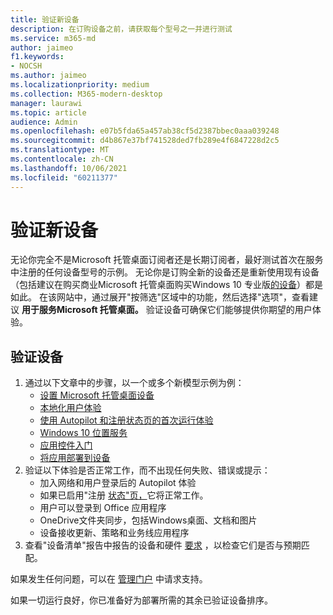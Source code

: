```yaml
---
title: 验证新设备
description: 在订购设备之前，请获取每个型号之一并进行测试
ms.service: m365-md
author: jaimeo
f1.keywords:
- NOCSH
ms.author: jaimeo
ms.localizationpriority: medium
ms.collection: M365-modern-desktop
manager: laurawi
ms.topic: article
audience: Admin
ms.openlocfilehash: e07b5fda65a457ab38cf5d2387bbec0aaa039248
ms.sourcegitcommit: d4b867e37bf741528ded7fb289e4f6847228d2c5
ms.translationtype: MT
ms.contentlocale: zh-CN
ms.lasthandoff: 10/06/2021
ms.locfileid: "60211377"
---
```

# <a name="validate-new-devices"></a>验证新设备

无论你完全不是Microsoft 托管桌面订阅者还是长期订阅者，最好测试首次在服务中注册的任何设备型号的示例。 无论你是订购全新的设备还是重新使用现有设备（包括建议在购买商业Microsoft 托管桌面购买Windows 10 专业版[的设备](https://www.microsoft.com/en-us/windowsforbusiness/view-all-devices)）都是如此。 在该网站中，通过展开"按筛选"区域中的功能，然后选择"选项"，查看建议 **用于服务Microsoft 托管桌面。** 验证设备可确保它们能够提供你期望的用户体验。

## <a name="validate-devices"></a>验证设备

1. 通过以下文章中的步骤，以一个或多个新模型示例为例：
    - [设置 Microsoft 托管桌面设备](set-up-devices.md)
    - [本地化用户体验](localization.md)
    - [使用 Autopilot 和注册状态页的首次运行体验](esp-first-run.md)
    - [Windows 10 位置服务](device-location.md)
    - [应用控件入门](get-started-app-control.md)
    - [将应用部署到设备](deploy-apps.md)
2. 验证以下体验是否正常工作，而不出现任何失败、错误或提示：
    - 加入网络和用户登录后的 Autopilot 体验
    - 如果已启用"注册 [状态"页，](esp-first-run.md)它将正常工作。
    - 用户可以登录到 Office 应用程序
    - OneDrive文件夹同步，包括Windows桌面、文档和图片
    - 设备接收更新、策略和业务线应用程序
3. 查看"设备清单"报告中报告的设备和硬件 [要求](../working-with-managed-desktop/device-inventory-report.md) ，以检查它们是否与预期匹配。

如果发生任何问题，可以在 [管理门户](../working-with-managed-desktop/admin-support.md) 中请求支持。

如果一切运行良好，你已准备好为部署所需的其余已验证设备排序。
